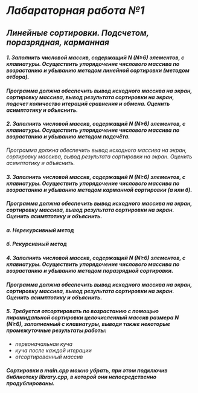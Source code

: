 # _Лабараторная работа №1_
## _Линейные сортировки. Подсчетом, поразрядная, карманная_
####  _1. Заполнить числовой массив, содержащий N (N≥6) элементов, с клавиатуры. Осуществить упорядочение числового массива по возрастанию и убыванию методом линейной сортировки (методом отбора)._
#### _Программа должна обеспечить вывод исходного массива на экран, сортировку массива, вывод результата сортировки на экран, подсчет количество итераций сравнения и обмена. Оценить асимптотику и объяснить._

#### _2. Заполнить числовой массив, содержащий N (N≥6) элементов, с клавиатуры. Осуществить упорядочение числового массива по возрастанию и убыванию методом подсчёта._
_Программа должна обеспечить вывод исходного массива на экран, сортировку массива, вывод результата сортировки на экран. Оценить асимптотику и объяснить._

#### _3. Заполнить числовой массив, содержащий N (N≥6) элементов, с клавиатуры. Осуществить упорядочение числового массива по возрастанию и убыванию методом карманной сортировки (а или б)._
#### _Программа должна обеспечить вывод исходного массива на экран, сортировку массива, вывод результата сортировки на экран. Оценить асимптотику и объяснить._
#### _а. Нерекурсивный метод_
#### _б. Рекурсивный метод_
#### _4. Заполнить числовой массив, содержащий N (N≥6) элементов, с клавиатуры. Осуществить упорядочение числового массива по возрастанию и убыванию методом поразрядной сортировки._
#### _Программа должна обеспечить вывод исходного массива на экран, сортировку массива, вывод результата сортировки на экран. Оценить асимптотику и объяснить._
#### _5. Требуется отсортировать по возрастанию с помощью пирамидальной сортировки целочисленный массив размера N (N≥6), заполненный с клавиатуры, выводя также некоторые промежуточные результаты работы:_
*  _первоначальная куча_
*  _куча после каждой итерации_
*  _отсортированный массив_
#### _Сортировки в main.cpp можно убрать, при этом подключив библиотеку library.cpp, в которой они непосредственно продублированы._
